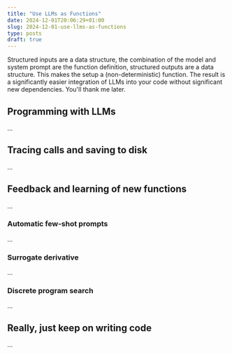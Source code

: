 ```yaml
---
title: "Use LLMs as Functions"
date: 2024-12-01T20:06:29+01:00
slug: 2024-12-01-use-llms-as-functions
type: posts
draft: true
---
```


Structured inputs are a data structure, the combination of the model and system prompt are the function definition, structured outputs are a data structure. This makes the setup a (non-deterministic) function. The result is a significantly easier integration of LLMs into your code without significant new dependencies. You'll thank me later.

<!--more-->

## Programming with LLMs
...

## Tracing calls and saving to disk
...

## Feedback and learning of new functions
...

### Automatic few-shot prompts
...

### Surrogate derivative
...

### Discrete program search
...

## Really, just keep on writing code
... 

